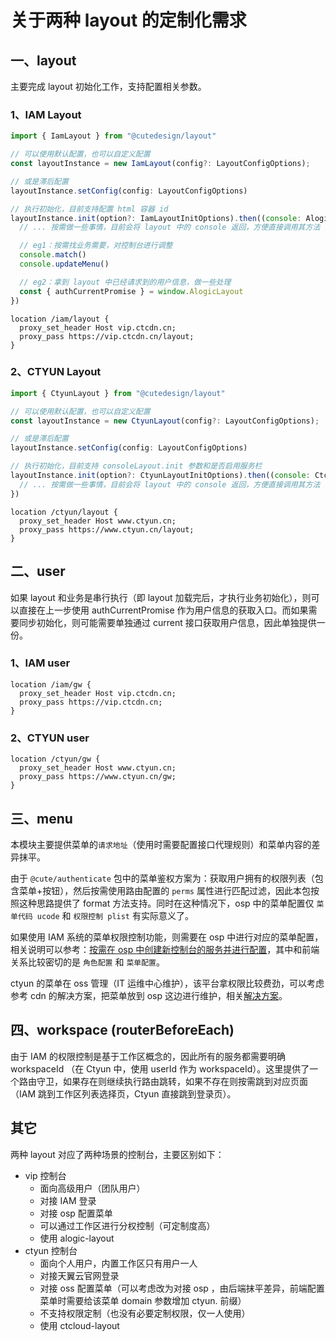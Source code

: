 # 关于两种 layout 的定制化需求

## 一、layout

主要完成 layout 初始化工作，支持配置相关参数。

### 1、IAM Layout

```js
import { IamLayout } from "@cutedesign/layout"

// 可以使用默认配置，也可以自定义配置
const layoutInstance = new IamLayout(config?: LayoutConfigOptions);

// 或是滞后配置
layoutInstance.setConfig(config: LayoutConfigOptions)

// 执行初始化，目前支持配置 html 容器 id
layoutInstance.init(option?: IamLayoutInitOptions).then((console: AlogicLayout.consoleContainer) => {
  // ... 按需做一些事情，目前会将 layout 中的 console 返回，方便直接调用其方法

  // eg1：按需找业务需要，对控制台进行调整
  console.match()
  console.updateMenu()

  // eg2：拿到 layout 中已经请求到的用户信息，做一些处理
  const { authCurrentPromise } = window.AlogicLayout
})
```

```nginx
location /iam/layout {
  proxy_set_header Host vip.ctcdn.cn;
  proxy_pass https://vip.ctcdn.cn/layout;
}
```

### 2、CTYUN Layout

```js
import { CtyunLayout } from "@cutedesign/layout"

// 可以使用默认配置，也可以自定义配置
const layoutInstance = new CtyunLayout(config?: LayoutConfigOptions);

// 或是滞后配置
layoutInstance.setConfig(config: LayoutConfigOptions)

// 执行初始化，目前支持 consoleLayout.init 参数和是否启用服务栏
layoutInstance.init(option?: CtyunLayoutInitOptions).then((console: CtcloudLayout.consoleLayout) => {
  // ... 按需做一些事情，目前会将 layout 中的 console 返回，方便直接调用其方法
})
```

```nginx
location /ctyun/layout {
  proxy_set_header Host www.ctyun.cn;
  proxy_pass https://www.ctyun.cn/layout;
}
```

## 二、user

如果 layout 和业务是串行执行（即 layout 加载完后，才执行业务初始化），则可以直接在上一步使用 authCurrentPromise 作为用户信息的获取入口。而如果需要同步初始化，则可能需要单独通过 current 接口获取用户信息，因此单独提供一份。

### 1、IAM user

```nginx
location /iam/gw {
  proxy_set_header Host vip.ctcdn.cn;
  proxy_pass https://vip.ctcdn.cn;
}
```

### 2、CTYUN user

```nginx
location /ctyun/gw {
  proxy_set_header Host www.ctyun.cn;
  proxy_pass https://www.ctyun.cn/gw;
}
```

## 三、menu

本模块主要提供菜单的`请求地址`（使用时需要配置接口代理规则）和菜单内容的差异抹平。

由于 `@cute/authenticate` 包中的菜单鉴权方案为：获取用户拥有的权限列表（包含菜单+按钮），然后按需使用路由配置的 `perms` 属性进行匹配过滤，因此本包按照这种思路提供了 format 方法支持。同时在这种情况下，osp 中的菜单配置仅 `菜单代码 ucode` 和 `权限控制 plist` 有实际意义了。

如果使用 IAM 系统的菜单权限控制功能，则需要在 osp 中进行对应的菜单配置，相关说明可以参考：[按需在 osp 中创建新控制台的服务并进行配置](https://devops.ctcdn.cn/confluence/pages/viewpage.action?pageId=39996428)，其中和前端关系比较密切的是 `角色配置` 和 `菜单配置`。

ctyun 的菜单在 oss 管理（IT 运维中心维护），该平台拿权限比较费劲，可以考虑参考 cdn 的解决方案，把菜单放到 osp 这边进行维护，相关[解决方案](https://devops.ctcdn.cn/confluence/pages/viewpage.action?pageId=46993083)。

## 四、workspace (routerBeforeEach)

由于 IAM 的权限控制是基于工作区概念的，因此所有的服务都需要明确 workspaceId （在 Ctyun 中，使用 userId 作为 workspaceId）。这里提供了一个路由守卫，如果存在则继续执行路由跳转，如果不存在则按需跳到对应页面（IAM 跳到工作区列表选择页，Ctyun 直接跳到登录页）。

## 其它

两种 layout 对应了两种场景的控制台，主要区别如下：

- vip 控制台
  - 面向高级用户（团队用户）
  - 对接 IAM 登录
  - 对接 osp 配置菜单
  - 可以通过工作区进行分权控制（可定制度高）
  - 使用 alogic-layout
- ctyun 控制台
  - 面向个人用户，内置工作区只有用户一人
  - 对接天翼云官网登录
  - 对接 oss 配置菜单（可以考虑改为对接 osp ，由后端抹平差异，前端配置菜单时需要给该菜单 domain 参数增加 ctyun. 前缀）
  - 不支持权限定制（也没有必要定制权限，仅一人使用）
  - 使用 ctcloud-layout
